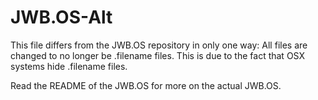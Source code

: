 # JWB.OS-Alt

This file differs from the JWB.OS repository in only one way:
All files are changed to no longer be .filename files.
This is due to the fact that OSX systems hide .filename files.

Read the README of the JWB.OS for more on the actual JWB.OS.
